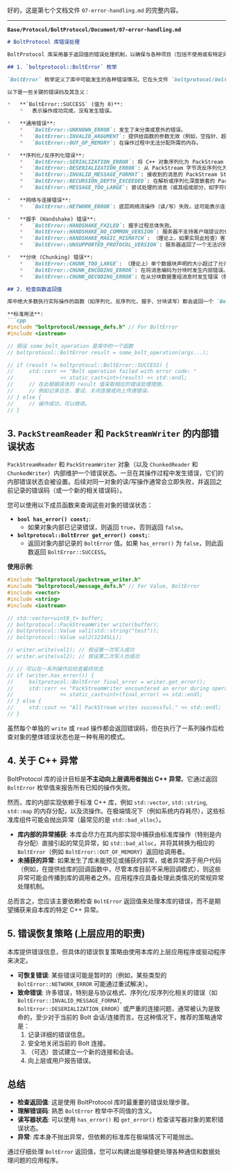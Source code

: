 好的，这是第七个文档文件 `07-error-handling.md` 的完整内容。

---

**`Base/Protocol/BoltProtocol/Document/07-error-handling.md`**

```markdown
# BoltProtocol 库错误处理

BoltProtocol 库采用基于返回值的错误处理机制，以确保与各种项目（包括不使用或有特定异常处理策略的项目）的良好集成性。所有可能失败的操作都会返回一个 `boltprotocol::BoltError` 枚举类型的值。

## 1. `boltprotocol::BoltError` 枚举

`BoltError` 枚举定义了库中可能发生的各种错误情况。它在头文件 `boltprotocol/bolt_errors_versions.h` 中定义（该头文件由聚合头文件 `boltprotocol/message_defs.h` 包含）。

以下是一些关键的错误码及其含义：

*   **`BoltError::SUCCESS` (值为 0)**:
    *   表示操作成功完成，没有发生错误。

*   **通用错误**:
    *   `BoltError::UNKNOWN_ERROR`: 发生了未分类或意外的错误。
    *   `BoltError::INVALID_ARGUMENT`: 提供给函数的参数无效（例如，空指针、超出范围的值）。
    *   `BoltError::OUT_OF_MEMORY`: 在操作过程中无法分配所需的内存。

*   **序列化/反序列化错误**:
    *   `BoltError::SERIALIZATION_ERROR`: 将 C++ 对象序列化为 PackStream 字节流时出错（例如，字符串过长、数据结构不符合规范）。
    *   `BoltError::DESERIALIZATION_ERROR`: 从 PackStream 字节流反序列化为 C++ 对象时出错（例如，数据格式损坏、意外的字节序列、数据不完整）。
    *   `BoltError::INVALID_MESSAGE_FORMAT`: 接收到的消息的 PackStream Structure 不符合预期（例如，消息标签错误、字段数量不正确、字段类型不匹配）。
    *   `BoltError::RECURSION_DEPTH_EXCEEDED`: 在解析或序列化深度嵌套的 PackStream 结构（如 List, Map, Structure）时，超出了库设定的最大递归深度，以防止栈溢出。
    *   `BoltError::MESSAGE_TOO_LARGE`: 尝试处理的消息（或其组成部分，如字符串）的大小超出了实现或协议的限制。

*   **网络与连接错误**:
    *   `BoltError::NETWORK_ERROR`: 底层网络流操作（读/写）失败。这可能表示连接已关闭、网络中断或其他 I/O 问题。

*   **握手 (Handshake) 错误**:
    *   `BoltError::HANDSHAKE_FAILED`: 握手过程总体失败。
    *   `BoltError::HANDSHAKE_NO_COMMON_VERSION`: 服务器不支持客户端提议的任何 Bolt 协议版本。
    *   `BoltError::HANDSHAKE_MAGIC_MISMATCH`: （理论上，如果实现此检查）客户端发送的魔法序列与 Bolt 协议不符。
    *   `BoltError::UNSUPPORTED_PROTOCOL_VERSION`: 服务器返回了一个无法识别或不支持的协议版本格式。

*   **分块 (Chunking) 错误**:
    *   `BoltError::CHUNK_TOO_LARGE`: （理论上）单个数据块声明的大小超过了允许的最大值 (65535 字节)。
    *   `BoltError::CHUNK_ENCODING_ERROR`: 在将消息编码为分块时发生内部错误。
    *   `BoltError::CHUNK_DECODING_ERROR`: 在从分块数据重组消息时发生错误（例如，块大小与实际数据不符）。

## 2. 检查函数返回值

库中绝大多数执行实际操作的函数（如序列化、反序列化、握手、分块读写）都会返回一个 `BoltError` 类型的值。**使用者必须检查这些函数的返回值，以确定操作是否成功。**

**标准用法**:
```cpp
#include "boltprotocol/message_defs.h" // For BoltError
#include <iostream>

// 假设 some_bolt_operation 是库中的一个函数
// boltprotocol::BoltError result = some_bolt_operation(args...);

// if (result != boltprotocol::BoltError::SUCCESS) {
//     std::cerr << "Bolt operation failed with error code: " 
//               << static_cast<int>(result) << std::endl;
//     // 在此根据具体的 result 值采取相应的错误处理措施，
//     // 例如记录日志、重试、关闭连接或向上传递错误。
// } else {
//     // 操作成功，可以继续。
// }
```

## 3. `PackStreamReader` 和 `PackStreamWriter` 的内部错误状态

`PackStreamReader` 和 `PackStreamWriter` 对象（以及 `ChunkedReader` 和 `ChunkedWriter`）内部维护一个错误状态。一旦在其操作过程中发生错误，它们的内部错误状态会被设置。后续对同一对象的读/写操作通常会立即失败，并返回之前记录的错误码（或一个新的相关错误码）。

您可以使用以下成员函数来查询这些对象的错误状态：

*   **`bool has_error() const;`**:
    *   如果对象内部已记录错误，则返回 `true`，否则返回 `false`。
*   **`boltprotocol::BoltError get_error() const;`**:
    *   返回对象内部记录的 `BoltError` 值。如果 `has_error()` 为 `false`，则此函数返回 `BoltError::SUCCESS`。

**使用示例**:
```cpp
#include "boltprotocol/packstream_writer.h"
#include "boltprotocol/message_defs.h" // For Value, BoltError
#include <vector>
#include <string>
#include <iostream>

// std::vector<uint8_t> buffer;
// boltprotocol::PackStreamWriter writer(buffer);
// boltprotocol::Value val1(std::string("test"));
// boltprotocol::Value val2(12345LL);

// writer.write(val1); // 假设第一次写入成功
// writer.write(val2); // 假设第二次写入也成功

// // 可以在一系列操作后检查最终状态
// if (writer.has_error()) {
//     boltprotocol::BoltError final_error = writer.get_error();
//     std::cerr << "PackStreamWriter encountered an error during operations: " 
//               << static_cast<int>(final_error) << std::endl;
// } else {
//     std::cout << "All PackStream writes successful." << std::endl;
// }
```
虽然每个单独的 `write` 或 `read` 操作都会返回错误码，但在执行了一系列操作后检查对象的整体错误状态也是一种有用的模式。

## 4. 关于 C++ 异常

BoltProtocol 库的设计目标是**不主动向上层调用者抛出 C++ 异常**。它通过返回 `BoltError` 枚举值来报告所有已知的操作失败。

然而，库的内部实现依赖于标准 C++ 库，例如 `std::vector`, `std::string`, `std::map` 的内存分配，以及流操作。在极端情况下（例如系统内存耗尽），这些标准库组件可能会抛出异常（最常见的是 `std::bad_alloc`）。

*   **库内部的异常捕获**: 本库会尽力在其内部实现中捕获由标准库操作（特别是内存分配）直接引起的常见异常，如 `std::bad_alloc`，并将其转换为相应的 `BoltError`（例如 `BoltError::OUT_OF_MEMORY`）返回给调用者。
*   **未捕获的异常**: 如果发生了库未能预见或捕获的异常，或者异常源于用户代码（例如，在提供给库的回调函数中，尽管本库目前不采用回调模式），则这些异常可能会传播到库的调用者之外。应用程序应具备处理此类情况的常规异常处理机制。

总而言之，您应该主要依赖检查 `BoltError` 返回值来处理本库的错误，而不是期望捕获来自本库的特定 C++ 异常。

## 5. 错误恢复策略 (上层应用的职责)

本库提供错误信息，但具体的错误恢复策略由使用本库的上层应用程序或驱动程序来决定。

*   **可恢复错误**: 某些错误可能是暂时的（例如，某些类型的 `BoltError::NETWORK_ERROR` 可能通过重试解决）。
*   **致命错误**: 许多错误，特别是与协议格式、序列化/反序列化相关的错误（如 `BoltError::INVALID_MESSAGE_FORMAT`, `BoltError::DESERIALIZATION_ERROR`）或严重的连接问题，通常被认为是致命的，至少对于当前的 Bolt 会话/连接而言。在这种情况下，推荐的策略通常是：
    1.  记录详细的错误信息。
    2.  安全地关闭当前的 Bolt 连接。
    3.  （可选）尝试建立一个新的连接和会话。
    4.  向上层或用户报告错误。

## 总结

*   **检查返回值**: 这是使用 BoltProtocol 库时最重要的错误处理步骤。
*   **理解错误码**: 熟悉 `BoltError` 枚举中不同值的含义。
*   **读写器状态**: 可以使用 `has_error()` 和 `get_error()` 检查读写器对象的累积错误状态。
*   **异常**: 库本身不抛出异常，但依赖的标准库在极端情况下可能抛出。

通过仔细处理 `BoltError` 返回值，您可以构建出能够稳健处理各种通信和数据处理问题的应用程序。
```